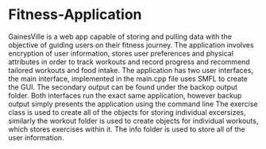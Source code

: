 # Fitness-Application

GainesVille is a web app capable of storing and pulling data with the objective of guiding users on their fitness journey. The application involves encryption of user information, stores user preferences and physical attributes in order to track workouts and record progress and recommend tailored workouts and food intake.
The application has two user interfaces, the main interface, implemented in the main.cpp file uses SMFL to create the GUI. The secondary output can be found under the backop output folder. Both interfaces run the exact same application, however backup output simply presents the application using the command line
The exercise class is used to create all of the objects for storing individual excersizes, similarly the workout folder is used to create objects for individual workouts, which stores exercises within it.
The info folder is used to store all of the user information.
